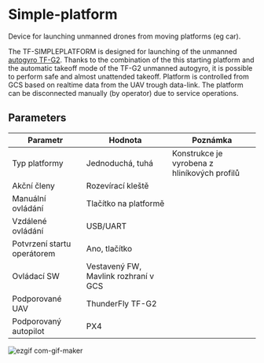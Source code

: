 # Simple-platform

Device for launching unmanned drones from moving platforms (eg car). 

The TF-SIMPLEPLATFORM is designed for launching of the unmanned [autogyro TF-G2](https://github.com/ThunderFly-aerospace/TF-G2/). Thanks to the combination of the this starting platform and the automatic takeoff mode of the TF-G2 unmanned autogyro, it is possible to perform safe and almost unattended takeoff. Platform is controlled from GCS based on realtime data from the UAV trough data-link. The platform can be disconnected manually (by operator) due to service operations.



## Parameters

| Parametr | Hodnota | Poznámka |
|----------|---------|----------|
| Typ platformy | Jednoduchá, tuhá | Konstrukce je vyrobena z hliníkových profilů |
| Akční členy | Rozevírací kleště | | 
| Manuální ovládání | Tlačítko na platformě | | 
| Vzdálené ovládání | USB/UART | |
| Potvrzení startu operátorem | Ano, tlačítko | |
| Ovládací SW | Vestavený FW, Mavlink rozhraní v GCS | | 
| Podporované UAV | ThunderFly TF-G2 | |
| Podporovaný autopilot | PX4 | | 

![ezgif com-gif-maker](https://user-images.githubusercontent.com/33667517/145199846-9bce2bac-4c48-44a5-8a02-1203b1b1ec31.gif)
